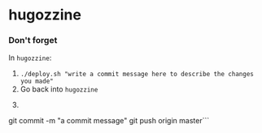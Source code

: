 # hugozzine

### Don't forget
In `hugozzine`:
1. `./deploy.sh "write a commit message here to describe the changes you made"`
2. Go back into `hugozzine`
3. ```git add .
git commit -m "a commit message"
git push origin master```
